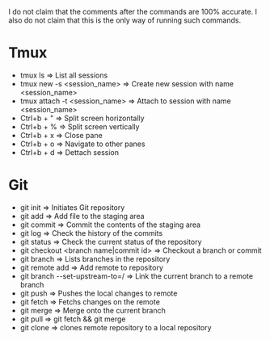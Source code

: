 I do not claim that the comments after the commands are 100% accurate.
I also do not claim that this is the only way of running such commands.

# Tmux
- tmux ls => List all sessions
- tmux new -s <session_name> => Create new session with name <session_name>
- tmux attach -t <session_name> => Attach to session with name <session_name>
- Ctrl+b + " => Split screen horizontally
- Ctrl+b + % => Split screen vertically
- Ctrl+b + x => Close pane
- Ctrl+b + o => Navigate to other panes
- Ctrl+b + d => Dettach session

# Git
- git init => Initiates Git repository
- git add <file> => Add file to the staging area
- git commit => Commit the contents of the staging area
- git log => Check the history of the commits
- git status => Check the current status of the repository
- git checkout <branch name\|commit id> => Checkout a branch or commit
- git branch => Lists branches in the repository
- git remote add <remote name> <url> => Add remote to repository
- git branch --set-upstream-to=<remote name>/<remote branch> => Link the current branch to a remote branch
- git push => Pushes the local changes to remote
- git fetch => Fetchs changes on the remote
- git merge <branch> => Merge <branch> onto the current branch
- git pull => git fetch && git merge 
- git clone <repo url> => clones remote repository to a local repository
